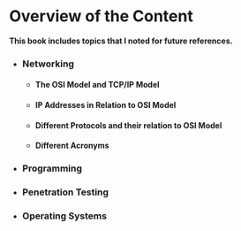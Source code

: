 # Overview of the Content

**This book includes topics that I noted for future references.**

* ### Networking

  * #### The OSI Model and TCP/IP Model
  * #### IP Addresses in Relation to OSI Model
  * #### Different Protocols and their relation to OSI Model
  * #### Different Acronyms
* ### Programming
* ### Penetration Testing
* ### Operating Systems



